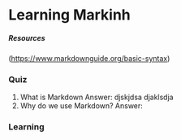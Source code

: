 # Learning Markinh
##### Resources
(https://www.markdownguide.org/basic-syntax)

### Quiz
1. What is Markdown 
Answer: djskjdsa djaklsdja
2. Why do we use Markdown?
Answer:

### Learning